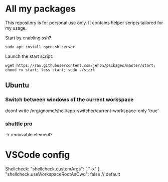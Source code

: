 # All my packages

This repository is for personal use only.
It contains helper scripts tailored for my usage.

Start by enabling ssh?

```
sudo apt install openssh-server
```

Launch the start script:
```
wget https://raw.githubusercontent.com/jehon/packages/master/start; chmod +x start; less start; sudo ./start
```

## Ubuntu

### Switch between windows of the current workspace

dconf write /org/gnome/shell/app-switcher/current-workspace-only 'true'

### shuttle pro
-> removable element?

# VSCode config

Shellcheck:
    "shellcheck.customArgs": [
        "-x"
    ],
    "shellcheck.useWorkspaceRootAsCwd": false // default
